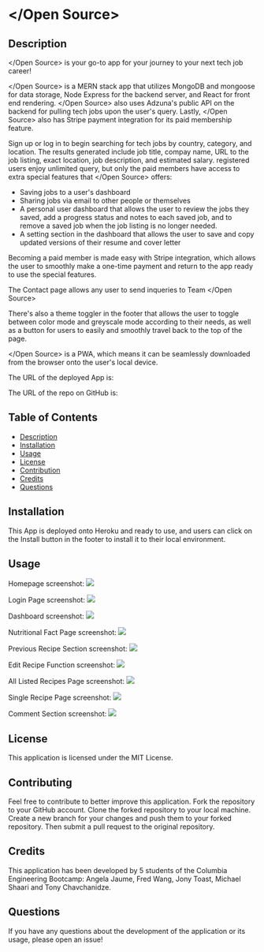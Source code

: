 # &lt;/Open Source&gt;

## Description

&lt;/Open Source&gt; is your go-to app for your journey to your next tech job career!

&lt;/Open Source&gt; is a MERN stack app that utilizes MongoDB and mongoose for data storage, Node Express for the backend server, and React for front end rendering. &lt;/Open Source&gt; also uses Adzuna's public API on the backend for pulling tech jobs upon the user's query. Lastly, &lt;/Open Source&gt; also has Stripe payment integration for its paid membership feature.

Sign up or log in to begin searching for tech jobs by country, category, and location. The results generated include job title, compay name, URL to the job listing, exact location, job description, and estimated salary. registered users enjoy unlimited query, but only the paid members have access to extra special features that &lt;/Open Source&gt; offers:

- Saving jobs to a user's dashboard
- Sharing jobs via email to other people or themselves
- A personal user dashboard that allows the user to review the jobs they saved, add a progress status and notes to each saved job, and to remove a saved job when the job listing is no longer needed.
- A setting section in the dashboard that allows the user to save and copy updated versions of their resume and cover letter

Becoming a paid member is made easy with Stripe integration, which allows the user to smoothly make a one-time payment and return to the app ready to use the special features.

The Contact page allows any user to send inqueries to Team &lt;/Open Source&gt;

There's also a theme toggler in the footer that allows the user to toggle between color mode and greyscale mode according to their needs, as well as a button for users to easily and smoothly travel back to the top of the page.

&lt;/Open Source&gt; is a PWA, which means it can be seamlessly downloaded from the browser onto the user's local device.


The URL of the deployed App is: 

The URL of the repo on GitHub is: 


## Table of Contents
- [Description](#Description)
- [Installation](#Installation)
- [Usage](#Usage)
- [License](#License)
- [Contribution](#Contributing)
- [Credits](#Credits)
- [Questions](#Questions)


## Installation

This App is deployed onto Heroku and ready to use, and users can click on the Install button in the footer to install it to their local environment.


## Usage



Homepage screenshot:
  <img src="./public/assets/images/homepage-screenshot.png">

Login Page screenshot:
  <img src="./public/assets/images/login-screenshot.png">

Dashboard screenshot:
  <img src="./public/assets/images/dashboard-screenshot.png">

Nutritional Fact Page screenshot:
  <img src="./public/assets/images/nutritional-fact-screenshot.png">

Previous Recipe Section screenshot:
  <img src="./public/assets/images/edit-recipe-screenshot.png">

Edit Recipe Function screenshot:
  <img src="./public/assets/images/edit-recipe-detail-screenshot.png">

All Listed Recipes Page screenshot:
  <img src="./public/assets/images/all-recipes-screenshot.png">

Single Recipe Page screenshot:
  <img src="./public/assets/images/recipe-page-screenshot.png">

Comment Section screenshot:
  <img src="./public/assets/images/commenting-screenshot.png">



## License
This application is licensed under the MIT License. 


## Contributing
Feel free to contribute to better improve this application. 
Fork the repository to your GitHub account. Clone the forked repository to your local machine. Create a new branch for your changes and push them to your forked repository. Then submit a pull request to the original repository.


## Credits
This application has been developed by 5 students of the Columbia Engineering Bootcamp: Angela Jaume, Fred Wang, Jony Toast, Michael Shaari and Tony Chavchanidze.



## Questions
If you have any questions about the development of the application or its usage, please open an issue!